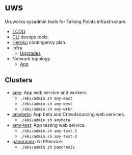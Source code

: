# uws

Uruworks sysadmin tools for Talking Points infrastructure.

* [TODO](./docs/todo.md)
* [CLI](./docs/devops.md) devops tools.
* [Heroku](./docs/heroku.md) contingency plan.
* Infra
	* [Upgrades](./docs/infra/upgrades.md)
* Network topology
	* [App](./docs/topology/app.png)

## Clusters

* [amy](./cluster/amy/README.md): App web service and workers.
	* `./eks/admin.sh amy-east`
	* `./eks/admin.sh amy-west`
	* `./eks/admin.sh amy-wrkr`
* [amybeta](./cluster/amybeta/README.md): App beta and Crowdsourcing web services.
	* `./eks/admin.sh amybeta`
* [amy-test](./cluster/amy/README.md): App testing web service.
	* `./eks/admin.sh amy-test-1`
	* `./eks/admin.sh amy-test-2`
* [panoramix](./cluster/panoramix/README.md): NLPService.
	* `./eks/admin.sh panoramix`
